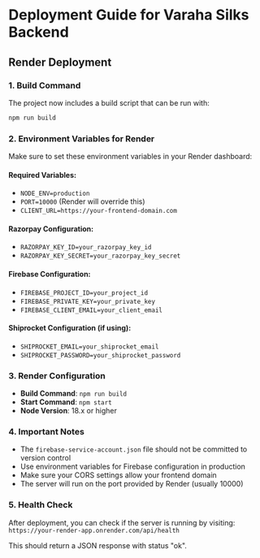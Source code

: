 # Deployment Guide for Varaha Silks Backend

## Render Deployment

### 1. Build Command
The project now includes a build script that can be run with:
```bash
npm run build
```

### 2. Environment Variables for Render
Make sure to set these environment variables in your Render dashboard:

#### Required Variables:
- `NODE_ENV=production`
- `PORT=10000` (Render will override this)
- `CLIENT_URL=https://your-frontend-domain.com`

#### Razorpay Configuration:
- `RAZORPAY_KEY_ID=your_razorpay_key_id`
- `RAZORPAY_KEY_SECRET=your_razorpay_key_secret`

#### Firebase Configuration:
- `FIREBASE_PROJECT_ID=your_project_id`
- `FIREBASE_PRIVATE_KEY=your_private_key`
- `FIREBASE_CLIENT_EMAIL=your_client_email`

#### Shiprocket Configuration (if using):
- `SHIPROCKET_EMAIL=your_shiprocket_email`
- `SHIPROCKET_PASSWORD=your_shiprocket_password`

### 3. Render Configuration
- **Build Command**: `npm run build`
- **Start Command**: `npm start`
- **Node Version**: 18.x or higher

### 4. Important Notes
- The `firebase-service-account.json` file should not be committed to version control
- Use environment variables for Firebase configuration in production
- Make sure your CORS settings allow your frontend domain
- The server will run on the port provided by Render (usually 10000)

### 5. Health Check
After deployment, you can check if the server is running by visiting:
`https://your-render-app.onrender.com/api/health`

This should return a JSON response with status "ok".
